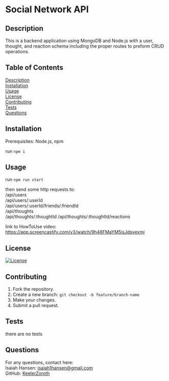 # Social Network API
## Description
  This is a backend application using MongoDB and Node.js with a user, thought, and reaction schema including the proper routes to preform CRUD operations.
## Table of Contents
  [Description](#description)  
  [Installation](#installation)  
  [Usage](#usage)  
  [License](#license)  
  [Contributing](#contributing)  
  [Tests](#tests)  
  [Questions](#questions)  
## Installation
  Prerequisites: Node.js, npm  


  run ```npm i```
## Usage
  run ```npm run start```  

then send some http requests to:  
/api/users  
/api/users/:userId  
/api/users/:userId/friends/:friendId  
/api/thoughts  
/api/thoughts/:thoughtId
/api/thoughts/:thoughtId/reactions  

link to HowToUse video: https://app.screencastify.com/v3/watch/9h48FMaYM5isJdsvexmj
## License
  [![License](https://img.shields.io/badge/License-Apache_2.0-blue.svg)](https://opensource.org/licenses/Apache-2.0)
  
## Contributing
  1. Fork the repository.  
  2. Create a new branch: ``` git checkout -b feature/branch-name ```  
  3. Make your changes.  
  4. Submit a pull request.
## Tests
  there are no tests
## Questions
  For any questions, contact here:  
  Isaiah Hansen: isaiah1hansen@gmail.com  
  GitHub: [KeelerZoroth](https://github.com/KeelerZoroth)  
